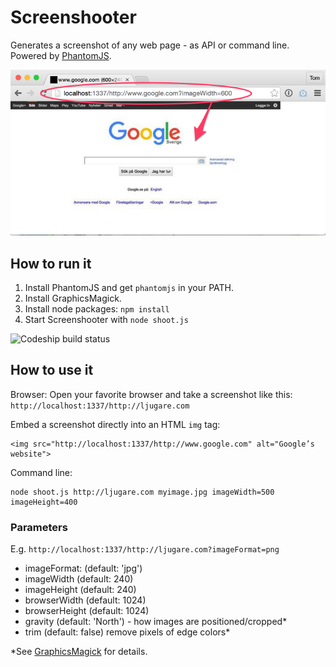 # Screenshooter

Generates a screenshot of any web page - as API or command line. Powered by [PhantomJS](http://phantomjs.org).

![Screenshooter](example.png)


## How to run it

1. Install PhantomJS and get `phantomjs` in your PATH.
2. Install GraphicsMagick.
2. Install node packages: `npm install`
3. Start Screenshooter with `node shoot.js`

![Codeship build status](https://www.codeship.io/projects/2fe0e610-b368-0131-9eae-664e1beed1ef/status)


## How to use it

Browser: Open your favorite browser and take a screenshot like this: `http://localhost:1337/http://ljugare.com`

Embed a screenshot directly into an HTML `img` tag:

	<img src="http://localhost:1337/http://www.google.com" alt="Google’s website">

Command line:

	node shoot.js http://ljugare.com myimage.jpg imageWidth=500 imageHeight=400

### Parameters

E.g. `http://localhost:1337/http://ljugare.com?imageFormat=png`

* imageFormat: (default: 'jpg')
* imageWidth (default: 240)
* imageHeight (default: 240)
* browserWidth (default: 1024)
* browserHeight (default: 1024)
* gravity (default: 'North') - how images are positioned/cropped*
* trim (default: false) remove pixels of edge colors*

*See [GraphicsMagick](http://www.graphicsmagick.org/GraphicsMagick.html) for details.
